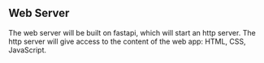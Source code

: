 ## Web Server

The web server will be built on fastapi, which will start an http server. The http server will give access to the content of the web app: HTML, CSS, JavaScript.
